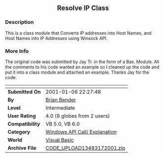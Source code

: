 ﻿<div align="center">

## Resolve IP Class


</div>

### Description

This is a class module that Converts IP addresses into Host Names, and Host Names into IP Addresses using Winsock API.
 
### More Info
 


The original code was submitted by Jay Tr. in the form of a Bas. Module. All the comments to his code wanted an example so I cleaned up the code and put it into a class module and attached an example. Thanks Jay for the code.


<span>             |<span>
---                |---
**Submitted On**   |2001-01-06 22:27:48
**By**             |[Brian Bender](https://github.com/Planet-Source-Code/PSCIndex/blob/master/ByAuthor/brian-bender.md)
**Level**          |Intermediate
**User Rating**    |4.0 (8 globes from 2 users)
**Compatibility**  |VB 5\.0, VB 6\.0
**Category**       |[Windows API Call/ Explanation](https://github.com/Planet-Source-Code/PSCIndex/blob/master/ByCategory/windows-api-call-explanation__1-39.md)
**World**          |[Visual Basic](https://github.com/Planet-Source-Code/PSCIndex/blob/master/ByWorld/visual-basic.md)
**Archive File**   |[CODE\_UPLOAD13483172001\.zip](https://github.com/Planet-Source-Code/brian-bender-resolve-ip-class__1-14207/archive/master.zip)








